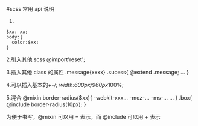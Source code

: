 #scss 常用 api 说明

1.


    $xx: xx;
    body:{
      color:$xx;
    }

2.引入其他 scss
@import'reset';
  
 3.插入其他 class 的属性
.message{xxxx}
.sucess{
@extend .message;
...
}  
  
 4.可以插入基本的+-*/;
width:600px/960px*100%;
  
 5.混合
@mixin border-radius($xx){
-webkit-xxx...
-moz-...
-ms-...
...
}
.box{
@include border-radius(10px);
}

为便于书写，@mixin 可以用 = 表示，而 @include 可以用 + 表示

